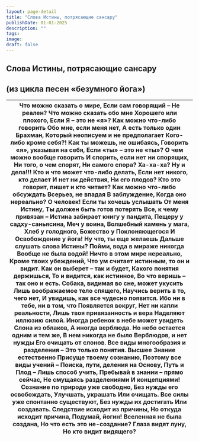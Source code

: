 ```yaml
---
layout: page-detail
title: "Слова Истины, потрясающие сансару"
publishDate: 01-01-2025
description: ""
tags:
image:
draft: false
---
```


## Слова Истины, потрясающие сансару
## (из цикла песен «безумного йога»)
| Что можно сказать о мире,  Если сам говорящий –  Не реален?  Что можно сказать обо мне  Хорошего или плохого,  Если Я – это не «я»?  Как можно что-либо говорить  Обо мне, если меня нет,  А есть только один Брахман,  Который неописуем и не предполагает  Кого-либо кроме себя?!  Как ты можешь, не ошибаясь,  Говорить «я», указывая на себя,  Если «ты» – это не «ты»?  О чем можно вообще говорить  И спорить, если нет ни спорящих,  Ни того, о чем спорят,  Ни самого спора?  Ха-ха-ха?  Ну и дела!!!  Кто и что может что-либо делать,  Если нет никого, кто делает  И нет ни действия,  Ни его плодов?  Кто это говорит, пишет и кто читает?  Как можно что-либо обсуждать  Всерьез, не впадая  В заблуждение,  Когда оно нереально?  О человек!  Если ты хочешь услышать  От меня Истину,  Ты должен быть готов потерять  Все, к чему привязан –  Истина забирает книгу у пандита,  Пещеру у садху-саньясина,  Меч у воина,  Волшебный камень у мага,  Хлеб у голодного,  Божество у  Поклоняющегося  И Освобождение у йога!  Ну что, ты еще желаешь  Дальше слушать слова Истины?  Пойми, вода в мираже никогда  Вообще не была водой!  Ничто в этом мире нереально,  Кроме твоих убеждений,  Что ум считает истинным, то он и видит.  Как он выберет – так и будет,  Какого понятия держишься,  То и видится, как истинное,  Во что веришь – так оно и есть.  Собака, видимая во сне, может укусить  Лишь воображаемое тело спящего,  Научись верить в то, чего нет,  И увидишь, как все чудесно появится.  Ибо ни в тебе, ни в том, что  Появляется вокруг,  Нет ни капли реальности,  Лишь твоя привязанность и вера  Наделяют иллюзию силой.  Иногда ребенок в небе может увидеть  Слона из облаков,  А иногда верблюда.  Но небо остается одним и тем же,  В нем никогда не было  Верблюдов, и нет нужды  Его очищать от слонов.  Все виды многообразия и разделения –  Это только понятия.  Высшее Знание естественно  Присуще твоему сознанию,  Поэтому все виды учений –  Поиска, пути, деления на  Основу, Путь и Плод –  Лишь способ учить,  Пребывай в знании – прямо сейчас,  Не смущаясь разделениями  И концепциями!  Сознание по природе уже свободно,  Без нужды его освобождать,  Улучшать, украшать  Или очищать.  Все силы уже спонтанно существуют,  Без нужды их достигать  Или создавать.  Следствие исходит из причины,  Но откуда исходит причина,  Подумай, йогин!  Вселенная не была создана,  Но что есть это не-создание?  Глаза видят луну,  Но кто видит видящего? |
| ------------------------------------------------------------------------------------------------------------------------------------------------------------------------------------------------------------------------------------------------------------------------------------------------------------------------------------------------------------------------------------------------------------------------------------------------------------------------------------------------------------------------------------------------------------------------------------------------------------------------------------------------------------------------------------------------------------------------------------------------------------------------------------------------------------------------------------------------------------------------------------------------------------------------------------------------------------------------------------------------------------------------------------------------------------------------------------------------------------------------------------------------------------------------------------------------------------------------------------------------------------------------------------------------------------------------------------------------------------------------------------------------------------------------------------------------------------------------------------------------------------------------------------------------------------------------------------------------------------------------------------------------------------------------------------------------------------------------------------------------------------------------------------------------------------------------------------------------------------------------------------------------------------------------------------------------------------------------------------------------------------------------------------------------------------------------------------------------------------------------------------------------------------------------------------------------------------------------------------------------------------------------------------------------------------------------------------------------------------------------------------------------------------------------------------------------------------------------------------------------------------ |
  
  

